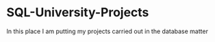 # SQL-University-Projects
In this place I am putting my projects carried out in the database matter
